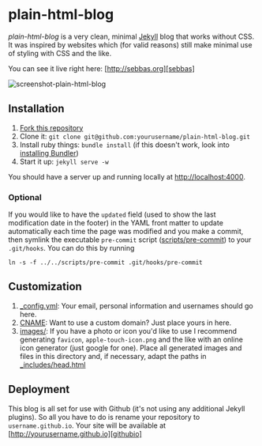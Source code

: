 # plain-html-blog
*plain-html-blog* is a very clean, minimal [Jekyll][jekyll] blog that works without CSS. It was inspired by websites which (for valid reasons) still make minimal use of styling with CSS and the like.

You can see it live right here: [http://sebbas.org][sebbas]

![screenshot-plain-html-blog][screenshot]

## Installation

1. [Fork this repository][fork]
2. Clone it: `git clone git@github.com:yourusername/plain-html-blog.git`
3. Install ruby things: `bundle install` (if this doesn't work, look into [installing Bundler][bundler])
4. Start it up: `jekyll serve -w`

You should have a server up and running locally at <http://localhost:4000>.

### Optional

If you would like to have the `updated` field (used to show the last modification date in the footer) in the YAML front matter to update automatically each time the page was modified and you make a commit, then symlink the executable `pre-commit` script ([scripts/pre-commit][precommit]) to your `.git/hooks`. You can do this by running

`ln -s -f ../../scripts/pre-commit .git/hooks/pre-commit`

## Customization

1. [_config.yml][config]: Your email, personal information and usernames should go here.
2. [CNAME][cname]: Want to use a custom domain? Just place yours in here.
3. [images/][images]: If you have a photo or icon you'd like to use I recommend generating `favicon`, `apple-touch-icon.png` and the like with an online icon generator (just google for one). Place all generated images and files in this directory and, if necessary, adapt the paths in [_includes/head.html][head]

## Deployment

This blog is all set for use with Github (it's not using any additional Jekyll plugins). So all you have to do is rename your repository to `username.github.io`. Your site will be available at [http://yourusername.github.io][githubio]

[sebbas]: http://sebbas.org
[jekyll]: http://jekyllrb.com
[screenshot]: https://dl.dropboxusercontent.com/s/jbb5nfdas6h400b/screenshot_plain_html_blog.png
[stallman]:   https://stallman.org
[graham]: http://www.paulgraham.com/index.html
[motherfuckingwebsite]: http://motherfuckingwebsite.com
[source-code-blog]: https://github.com/sebbas/plain-html-blog
[fork]: https://github.com/sebbas/plain-html-blog/fork
[bundler]: http://bundler.io
[precommit]: https://github.com/sebbas/plain-html-blog/blob/master/scripts/hooks_config.yml
[config]: https://github.com/sebbas/plain-html-blog/blob/master/_config.yml
[cname]: https://github.com/sebbas/plain-html-blog/blob/master/CNAME
[images]: https://github.com/sebbas/plain-html-blog/tree/master/images
[head]: https://github.com/sebbas/plain-html-blog/blob/master/_includes/head.html
[githubio]: http://username.github.io 
